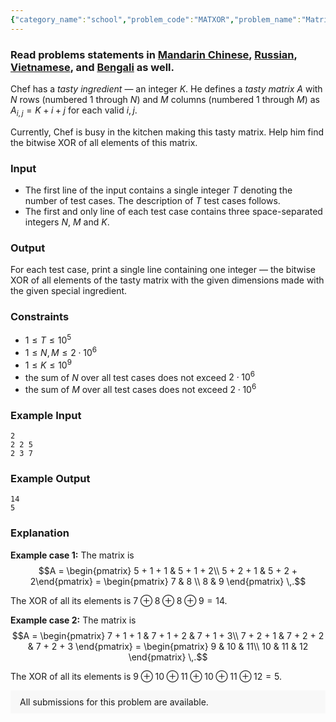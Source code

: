 ```yaml
---
{"category_name":"school","problem_code":"MATXOR","problem_name":"Matrix XOR","problemComponents":{"constraints":"","constraintsState":false,"subtasks":"","subtasksState":false,"inputFormat":"","inputFormatState":false,"outputFormat":"","outputFormatState":false,"sampleTestCases":{"0":{"id":1,"input":"2\r\n2 2 5\r\n2 3 7","output":"14\r\n5","explanation":"**Example case 1:** The matrix is\r\n$$A = \\begin{pmatrix}\r\n5 + 1 + 1 \u0026 5 + 1 + 2\\\\\r\n5 + 2 + 1 \u0026 5 + 2 + 2\\end{pmatrix}\r\n= \\begin{pmatrix}\r\n7 \u0026 8 \\\\\r\n8 \u0026 9 \r\n\\end{pmatrix} \\,.$$\r\n\r\nThe XOR of all its elements is $7 \\oplus 8 \\oplus 8 \\oplus 9 = 14$.\r\n\r\n**Example case 2:** The matrix is\r\n$$A = \\begin{pmatrix}\r\n7 + 1 + 1 \u0026 7 + 1 + 2 \u0026 7 + 1 + 3\\\\\r\n7 + 2 + 1 \u0026 7 + 2 + 2 \u0026 7 + 2 + 3\r\n\\end{pmatrix}\r\n= \\begin{pmatrix}\r\n9 \u0026 10 \u0026 11\\\\\r\n10 \u0026 11 \u0026 12\r\n\\end{pmatrix} \\,.$$\r\n\r\nThe XOR of all its elements is $9 \\oplus 10 \\oplus 11 \\oplus 10 \\oplus 11 \\oplus 12 = 5$.","isDeleted":false}}},"video_editorial_url":"https://youtu.be/E0y2SOZNXjI","languages_supported":{"0":"CPP14","1":"C","2":"JAVA","3":"PYTH 3.6","4":"CPP17","5":"PYTH","6":"PYP3","7":"CS2","8":"ADA","9":"PYPY","10":"TEXT","11":"PAS fpc","12":"NODEJS","13":"RUBY","14":"PHP","15":"GO","16":"HASK","17":"TCL","18":"PERL","19":"SCALA","20":"LUA","21":"kotlin","22":"BASH","23":"JS","24":"LISP sbcl","25":"rust","26":"PAS gpc","27":"BF","28":"CLOJ","29":"R","30":"D","31":"CAML","32":"FORT","33":"ASM","34":"swift","35":"FS","36":"WSPC","37":"LISP clisp","38":"SQL","39":"SCM guile","40":"PERL6","41":"ERL","42":"CLPS","43":"ICK","44":"NICE","45":"PRLG","46":"ICON","47":"COB","48":"SCM chicken","49":"PIKE","50":"SCM qobi","51":"ST","52":"SQLQ","53":"NEM"},"max_timelimit":0.5,"source_sizelimit":50000,"problem_author":"pshishod2645","problem_tester":"","date_added":"16-03-2021","tags":{"0":"cook127","1":"difference","2":"easy","3":"pshishod2645"},"problem_difficulty_level":"Easy","best_tag":"Difference Array","editorial_url":"https://discuss.codechef.com/problems/MATXOR","time":{"view_start_date":1616351402,"submit_start_date":1616351402,"visible_start_date":1616351402,"end_date":1735669800},"is_direct_submittable":false,"problemDiscussURL":"https://discuss.codechef.com/search?q=MATXOR","is_proctored":false,"visitedContests":{},"layout":"problem"}
---
```

### Read problems statements in [Mandarin Chinese](https://www.codechef.com/download/translated/COOK127/mandarin/MATXOR.pdf), [Russian](https://www.codechef.com/download/translated/COOK127/russian/MATXOR.pdf), [Vietnamese](https://www.codechef.com/download/translated/COOK127/vietnamese/MATXOR.pdf), and [Bengali](https://www.codechef.com/download/translated/COOK127/bengali/MATXOR.pdf) as well.

Chef has a *tasty ingredient* ― an integer $K$. He defines a *tasty matrix* $A$ with $N$ rows (numbered $1$ through $N$) and $M$ columns (numbered $1$ through $M$) as $A_{i, j} = K + i + j$ for each valid $i,j$.

Currently, Chef is busy in the kitchen making this tasty matrix. Help him find the bitwise XOR of all elements of this matrix.

### Input
- The first line of the input contains a single integer $T$ denoting the number of test cases. The description of $T$ test cases follows.
- The first and only line of each test case contains three space-separated integers $N$, $M$ and $K$.

### Output
For each test case, print a single line containing one integer ― the bitwise XOR of all elements of the tasty matrix with the given dimensions made with the given special ingredient. 

### Constraints
- $1 \leq T \leq 10^5$
- $1 \leq N, M \leq 2 \cdot 10^6$
- $1 \leq K \leq 10^9$
- the sum of $N$ over all test cases does not exceed $2 \cdot 10^6$
- the sum of $M$ over all test cases does not exceed $2 \cdot 10^6$

### Example Input
```
2
2 2 5
2 3 7
```

### Example Output
```
14
5
```

### Explanation
**Example case 1:** The matrix is
$$A = \begin{pmatrix}
5 + 1 + 1 & 5 + 1 + 2\\
5 + 2 + 1 & 5 + 2 + 2\end{pmatrix}
= \begin{pmatrix}
7 & 8 \\
8 & 9 
\end{pmatrix} \,.$$

The XOR of all its elements is $7 \oplus 8 \oplus 8 \oplus 9 = 14$.

**Example case 2:** The matrix is
$$A = \begin{pmatrix}
7 + 1 + 1 & 7 + 1 + 2 & 7 + 1 + 3\\
7 + 2 + 1 & 7 + 2 + 2 & 7 + 2 + 3
\end{pmatrix}
= \begin{pmatrix}
9 & 10 & 11\\
10 & 11 & 12
\end{pmatrix} \,.$$

The XOR of all its elements is $9 \oplus 10 \oplus 11 \oplus 10 \oplus 11 \oplus 12 = 5$.

<aside style='background: #f8f8f8;padding: 10px 15px;'><div>All submissions for this problem are available.</div></aside>